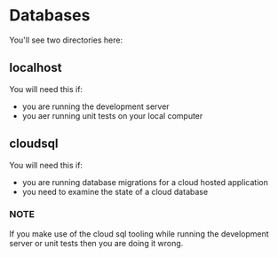 # Databases

You'll see two directories here:

## localhost

You will need this if:

- you are running the development server
- you aer running unit tests on your local computer

## cloudsql

You will need this if:

- you are running database migrations for a cloud hosted application
- you need to examine the state of a cloud database

### NOTE

If you make use of the cloud sql tooling while running the development server or unit tests then you are doing it wrong.

